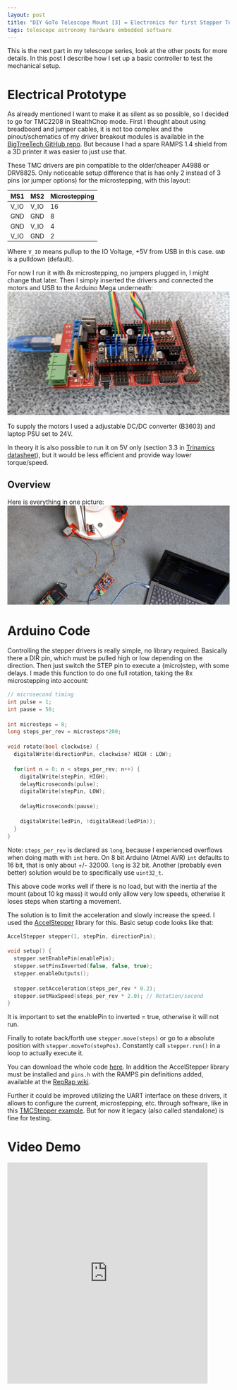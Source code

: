 ```yaml
---
layout: post
title: "DIY GoTo Telescope Mount [3] = Electronics for first Stepper Test"
tags: telescope astronomy hardware embedded software
---
```

This is the next part in my telescope series, look at the other posts for more details. In this post I describe how I set up a basic controller to test the mechanical setup.

# Electrical Prototype
As already mentioned I want to make it as silent as so possible, so I decided to go for TMC2208 in StealthChop mode. First I thought about using breadboard and jumper cables, it is not too complex and the pinout/schematics of my driver breakout modules is available in the [BigTreeTech GitHub repo](https://github.com/bigtreetech/BIGTREETECH-TMC2208-V3.0). But because I had a spare RAMPS 1.4 shield from a 3D printer it was easier to just use that. 

These TMC drivers are pin compatible to the older/cheaper A4988 or DRV8825. Only noticeable setup difference that is has only 2 instead of 3 pins (or jumper options) for the microstepping, with this layout:

| MS1 | MS2 | Microstepping |
| --- | --- | ------------ |
| V_IO | V_IO | 16 |
| GND | GND | 8 |
| GND | V_IO | 4 |
| V_IO | GND | 2 |

Where `V_IO` means pullup to the IO Voltage, +5V from USB in this case. `GND` is a pulldown (default).

For now I run it with 8x microstepping, no jumpers plugged in, I might change that later. Then I simply inserted the drivers and connected the motors and USB to the Arduino Mega underneath:
![RAMPS PCB with stepper drivers](/assets/goto-telescope/e-test-ramps.jpg)

To supply the motors I used a adjustable DC/DC converter (B3603) and laptop PSU set to 24V. 

In theory it is also possible to run it on 5V only (section 3.3 in [Trinamics datasheet](https://www.trinamic.com/fileadmin/assets/Products/ICs_Documents/TMC220x_TMC2224_datasheet_Rev1.09.pdf)), but it would be less efficient and provide way lower torque/speed.

## Overview
Here is everything in one picture:
![electronics setup overview](/assets/goto-telescope/e-test-setup.jpg)

# Arduino Code
Controlling the stepper drivers is really simple, no library required. Basically there a DIR pin, which must be pulled high or low depending on the direction. Then just switch the STEP pin to execute a (micro)step, with some delays. I made this function to do one full rotation, taking the 8x microstepping into account:
```cpp
// microsecond timing
int pulse = 1;
int pause = 50;

int microsteps = 8;
long steps_per_rev = microsteps*200;

void rotate(bool clockwise) {
  digitalWrite(directionPin, clockwise? HIGH : LOW);
  
  for(int n = 0; n < steps_per_rev; n++) {
    digitalWrite(stepPin, HIGH);
    delayMicroseconds(pulse);
    digitalWrite(stepPin, LOW);
   
    delayMicroseconds(pause);
   
    digitalWrite(ledPin, !digitalRead(ledPin));
  }
}
```
Note: `steps_per_rev` is declared as `long`, because I experienced overflows when doing math with `int` here. On 8 bit Arduino (Atmel AVR) `int` defaults to 16 bit, that is only about +/- 32000. `long` is 32 bit. Another (probably even better) solution would be to specifically use `uint32_t`.

This above code works well if there is no load, but with the inertia af the mount (about 10 kg mass) it would only allow very low speeds, otherwise it loses steps when starting a movement. 

The solution is to limit the acceleration and slowly increase the speed. I used the [AccelStepper](http://www.airspayce.com/mikem/arduino/AccelStepper/) library for this. Basic setup code looks like that:
```cpp
AccelStepper stepper(1, stepPin, directionPin);

void setup() {
  stepper.setEnablePin(enablePin);
  stepper.setPinsInverted(false, false, true);
  stepper.enableOutputs();

  stepper.setAcceleration(steps_per_rev * 0.2);
  stepper.setMaxSpeed(steps_per_rev * 2.0); // Rotation/second
}
```
It is important to set the enablePin to inverted = true, otherwise it will not run. 

Finally to rotate back/forth use `stepper.move(steps)` or go to a absolute position with `stepper.moveTo(stepPos)`. Constantly call `stepper.run()` in a loop to actually execute it.

You can download the whole code [here](/assets/goto-telescope/test_code.cpp). In addition the AccelStepper library must be installed and `pins.h` with the RAMPS pin definitions added, available at the
[RepRap wiki](https://www.reprap.org/wiki/RAMPS_1.4#Firmware_and_Pin_Assignments).

Further it could be improved utilizing the UART interface on these drivers, it allows to configure the current, microstepping, etc. through software, like in this [TMCStepper example](https://github.com/teemuatlut/TMCStepper/blob/master/examples/Simple/Simple.ino). But for now it legacy (also called standalone) is fine for testing.

# Video Demo
<iframe width="90%" height="500" src="https://www.youtube.com/embed/nFY8TDP12cU" frameborder="0" allow="accelerometer; autoplay; clipboard-write; encrypted-media; gyroscope; picture-in-picture" allowfullscreen></iframe>